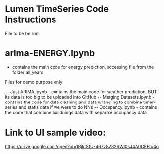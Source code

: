 # Lumen TimeSeries Code Instructions
File to be be run:
# arima-ENERGY.ipynb 
 - contains the main code for energy prediction, accessing file from the folder all_years

Files for demo purpose only:

-- Just ARIMA.ipynb - contains the main code for weather prediction, BUT its data is too big to be uploaded into GitHub
-- Merging Datasets.ipynb - contains the code for data cleaning and data wrangling to combine timer-series and statis data if we were to do NNs
-- Occupancy.ipynb - contains the code that combine builduings data with separate occupancy data

# Link to UI sample video:
https://drive.google.com/open?id=1BjktSfU-467z8V32RWl0sJ4A0CEFto4o
